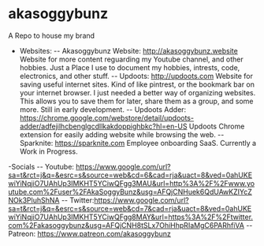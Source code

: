 # akasoggybunz
A Repo to house my brand

- Websites:
-- Akasoggybunz Website: http://akasoggybunz.website Website for more content reguarding my Youtube channel, and other hobbies. Just a Place I use to document my hobbies, intrests, code, electronics, and other stuff.
-- Updoots: http://updoots.com Website for saving useful internet sites. Kind of like pintrest, or the bookmark bar on your internet browser. I just needed a better way of organizing websites. This allows you to save them for later, share them as a group, and some more. Still in early development. 
-- Updoots Adder: https://chrome.google.com/webstore/detail/updoots-adder/adfejilhcbenglgcdllkakdoppighbkc?hl=en-US Updoots Chrome extension for easily adding website while browsing the web.
-- Sparknite: https://sparknite.com Employee onboarding SaaS. Currently a Work in Progress. 

-Socials
-- Youtube: https://www.google.com/url?sa=t&rct=j&q=&esrc=s&source=web&cd=6&cad=rja&uact=8&ved=0ahUKEwiYiNqjiO7UAhUp3IMKHT5YCiwQFgg3MAU&url=http%3A%2F%2Fwww.youtube.com%2Fuser%2FAkaSoggyBunz&usg=AFQjCNHuek6QdUAwKZIYcZNOk3PluhShNA
-- Twitter:https://www.google.com/url?sa=t&rct=j&q=&esrc=s&source=web&cd=7&cad=rja&uact=8&ved=0ahUKEwiYiNqjiO7UAhUp3IMKHT5YCiwQFgg8MAY&url=https%3A%2F%2Ftwitter.com%2Fakasoggybunz&usg=AFQjCNH8tSLx7OhiHhpRIaMgC6PARhfiVA
-- Patreon: https://www.patreon.com/akasoggybunz
